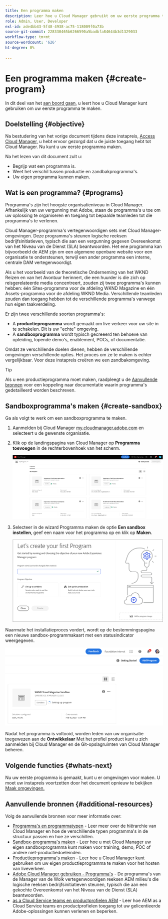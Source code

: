 ```yaml
---
title: Een programma maken
description: Leer hoe u Cloud Manager gebruikt om uw eerste programma te maken.
role: Admin, User, Developer
exl-id: ade4bb43-5f48-4938-ac75-118009f0a73b
source-git-commit: 228330465b6266590a5badbfa84644b3d1329033
workflow-type: tm+mt
source-wordcount: '626'
ht-degree: 0%

---
```


# Een programma maken {#create-program}

In dit deel van het [aan boord gaan,](overview.md) u leert hoe u Cloud Manager kunt gebruiken om uw eerste programma te maken.

## Doelstelling {#objective}

Na bestudering van het vorige document tijdens deze instapreis, [Access Cloud Manager,](cloud-manager.md) u hebt ervoor gezorgd dat u de juiste toegang hebt tot Cloud Manager. Nu kunt u uw eerste programma maken.

Na het lezen van dit document zult u:

* Begrijp wat een programma is.
* Weet het verschil tussen productie en zandbakprogramma&#39;s.
* Uw eigen programma kunnen maken.

## Wat is een programma? {#programs}

Programma&#39;s zijn het hoogste organisatieniveau in Cloud Manager. Afhankelijk van uw vergunning met Adobe, staan de programma&#39;s u toe om uw oplossing te organiseren en toegang tot bepaalde teamleden tot die programma&#39;s te verlenen.

Cloud Manager-programma&#39;s vertegenwoordigen sets met Cloud Manager-omgevingen. Deze programma&#39;s steunen logische reeksen bedrijfsinitiatieven, typisch die aan een vergunning gegeven Overeenkomst van het Niveau van de Dienst (SLA) beantwoorden. Het ene programma kan bijvoorbeeld de AEM zijn om een algemene openbare website voor een organisatie te ondersteunen, terwijl een ander programma een interne, centrale DAM vertegenwoordigt.

Als u het voorbeeld van de theoretische Onderneming van het WKND Reizen en van het Avontuur herinnert, die een huurder is die zich op reisgerelateerde media concentreert, zouden zij twee programma&#39;s kunnen hebben: één Sites-programma voor de afdeling WKND Magazine en één Assets-programma voor de afdeling WKND Media. Verschillende teamleden zouden dan toegang hebben tot de verschillende programma&#39;s vanwege hun eigen taakverdeling.

Er zijn twee verschillende soorten programma&#39;s:

* A **productieprogramma** wordt gemaakt om live verkeer voor uw site in te schakelen. Dit is uw &quot;echte&quot; omgeving.
* A **sandboxprogramma** wordt typisch gecreeerd ten behoeve van opleiding, lopende demo&#39;s, enablement, POCs, of documentatie.

Omdat ze verschillende doelen dienen, hebben de verschillende omgevingen verschillende opties. Het proces om ze te maken is echter vergelijkbaar. Voor deze instapreis creëren we een zandbakomgeving.

>[!TIP]
>
>Als u een productieprogramma moet maken, raadpleegt u de [Aanvullende bronnen](#additional-resources) voor een koppeling naar documentatie waarin programma&#39;s gedetailleerd worden beschreven.

## Sandboxprogramma&#39;s maken {#create-sandbox}

Ga als volgt te werk om een sandboxprogramma te maken.

1. Aanmelden bij Cloud Manager [my.cloudmanager.adobe.com](https://my.cloudmanager.adobe.com/) en selecteert u de gewenste organisatie.

1. Klik op de landingspagina van Cloud Manager op **Programma toevoegen** in de rechterbovenhoek van het scherm.

   ![Openingspagina van Cloud Manager](/help/implementing/cloud-manager/getting-access-to-aem-in-cloud/assets/first_timelogin1.png)

1. Selecteer in de wizard Programma maken de optie **Een sandbox instellen**, geef een naam voor het programma op en klik op **Maken**.

   ![Programma-type maken](/help/implementing/cloud-manager/getting-access-to-aem-in-cloud/assets/create-sandbox.png)

Naarmate het installatieproces vordert, wordt op de bestemmingspagina een nieuwe sandbox-programmakaart met een statusindicator weergegeven.

![Sandbox-ontwerp van overzichtspagina](/help/implementing/cloud-manager/getting-access-to-aem-in-cloud/assets/program-create-setupdemo2.png)

Nadat het programma is voltooid, worden leden van uw organisatie toegewezen aan de **Ontwikkelaar** Met het profiel product kunt u zich aanmelden bij Cloud Manager en de Git-opslagruimten van Cloud Manager beheren.

## Volgende functies {#whats-next}

Nu uw eerste programma is gemaakt, kunt u er omgevingen voor maken. U moet uw instapreis voortzetten door het document opnieuw te bekijken [Maak omgevingen.](create-environments.md)

## Aanvullende bronnen {#additional-resources}

Volg de aanvullende bronnen voor meer informatie over:

* [Programma&#39;s en programmatypen](/help/implementing/cloud-manager/getting-access-to-aem-in-cloud/program-types.md) - Leer meer over de hiërarchie van Cloud Manager en hoe de verschillende typen programma&#39;s in de structuur passen en hoe ze verschillen.
* [Sandbox-programma&#39;s maken](/help/implementing/cloud-manager/getting-access-to-aem-in-cloud/creating-sandbox-programs.md) - Leer hoe u met Cloud Manager uw eigen sandboxprogramma kunt maken voor training, demo, POC of andere niet-productiedoeleinden.
* [Productieprogramma&#39;s maken](/help/implementing/cloud-manager/getting-access-to-aem-in-cloud/creating-production-programs.md) - Leer hoe u Cloud Manager kunt gebruiken om uw eigen productieprogramma te maken voor het hosten van liveverkeer.
* [Adobe Cloud Manager gebruiken - Programma&#39;s](https://experienceleague.adobe.com/docs/experience-manager-learn/cloud-service/cloud-manager/programs.html) - De programma&#39;s van de Manager van de Wolk vertegenwoordigen reeksen AEM milieu&#39;s die logische reeksen bedrijfsinitiatieven steunen, typisch die aan een gekochte Overeenkomst van het Niveau van de Dienst (SLA) beantwoorden.
* [as a Cloud Service teams en productprofielen AEM](/help/onboarding/aem-cs-team-product-profiles.md) - Leer hoe AEM as a Cloud Service teams en productprofielen toegang tot uw gelicentieerde Adobe-oplossingen kunnen verlenen en beperken.
